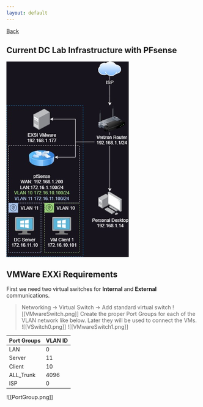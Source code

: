 ```yaml
---
layout: default
---
```

[Back](./)

## Current DC Lab Infrastructure with PFsense
![Lab](./assets/VMInfra.jpg)

## VMWare EXXi Requirements 
First we need two virtual switches for **Internal** and **External** communications. 
> Networking -> Virtual Switch -> Add standard virtual switch
![[VMwareSwitch.png]]
Create the proper Port Groups for each of the VLAN network like below. Later they will be used to connect the VMs.
![[VSwitch0.png]]
![[VMwareSwitch1.png]]

|Port Groups | VLAN ID |
|:----|:----|
| LAN | 0 |
| Server | 11 |
| Client | 10 |
| ALL_Trunk | 4096 |
| ISP | 0 |

![[PortGroup.png]]
